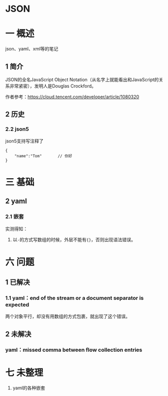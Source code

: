 # JSON

# 一 概述
json、yaml、xml等的笔记

## 1 简介
JSON的全名JavaScript Object Notation（从名字上就能看出和JavaScript的关系非常紧密），发明人是Douglas Crockford。

作者参考：https://cloud.tencent.com/developer/article/1080320

## 2 历史
### 2.2 json5
json5支持写注释了

```json5
{
    "name":"Tom"       // 你好
}
```

# 三 基础
## 2 yaml
### 2.1 嵌套
实测得知：
1. 以`-`的方式写数组的时候，外层不能有`{}`，否则出现语法错误。

# 六 问题
## 1 已解决
### 1.1 yaml：end of the stream or a document separator is expected
两个对象平行，却没有用数组的方式包裹，就出现了这个错误。

## 2 未解决
### yaml：missed comma between flow collection entries 

# 七 未整理
1. yaml的各种嵌套